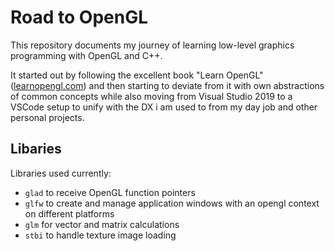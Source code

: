 # Road to OpenGL

This repository documents my journey of learning low-level graphics programming with OpenGL and C++.

It started out by following the excellent book "Learn OpenGL" ([learnopengl.com](https://learnopengl.com/ "learnopengl.com")) and then starting to deviate from it with own abstractions of common concepts while also moving from Visual Studio 2019 to a VSCode setup to unify with the DX i am used to from my day job and other personal projects.

## Libaries

Libraries used currently:

- `glad` to receive OpenGL function pointers
- `glfw` to create and manage application windows with an opengl context on different platforms
- `glm` for vector and matrix calculations
- `stbi` to handle texture image loading
